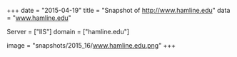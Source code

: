 
+++
date = "2015-04-19"
title = "Snapshot of http://www.hamline.edu"
data = "www.hamline.edu"

Server = ["IIS"]
domain = ["hamline.edu"]

  image = "snapshots/2015_16/www.hamline.edu.png"
+++
#
